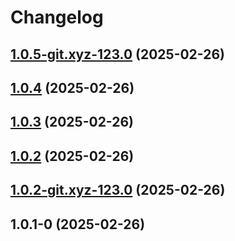 # Changelog

## [1.0.5-git.xyz-123.0](https://github.com/sashaaKr/word-count/compare/v1.0.4...v1.0.5-git.xyz-123.0) (2025-02-26)

## [1.0.4](https://github.com/sashaaKr/word-count/compare/v1.0.3...v1.0.4) (2025-02-26)

## [1.0.3](https://github.com/sashaaKr/word-count/compare/v1.0.2...v1.0.3) (2025-02-26)

## [1.0.2](https://github.com/sashaaKr/word-count/compare/v1.0.2-git.xyz-123.0...v1.0.2) (2025-02-26)

## [1.0.2-git.xyz-123.0](https://github.com/sashaaKr/word-count/compare/1.0.1-0...v1.0.2-git.xyz-123.0) (2025-02-26)
## 1.0.1-0 (2025-02-26)
